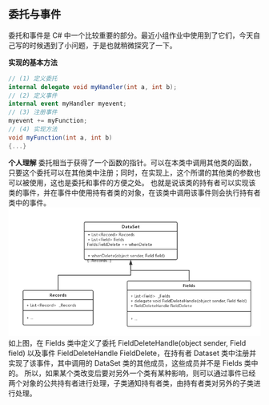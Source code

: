 ## 委托与事件
委托和事件是 C# 中一个比较重要的部分。最近小组作业中使用到了它们，今天自己写的时候遇到了小问题，于是也就稍微探究了一下。

**实现的基本方法**
``` csharp
// (1) 定义委托
internal delegate void myHandler(int a, int b);
// (2) 定义事件
internal event myHandler myevent;
// (3) 注册事件
myevent += myFunction;
// (4) 实现方法
void myFunction(int a, int b)
{...}
```

**个人理解**
委托相当于获得了一个函数的指针。可以在本类中调用其他类的函数，只要这个委托可以在其他类中注册；同时，在实现上，这个所谓的其他类的参数也可以被使用，这也是委托和事件的方便之处。
也就是说该类的持有者可以实现该类的事件，并在事件中使用持有者类的对象，在该类中调用该事件则会执行持有者类中的事件。
![](/assets/Csharp_delegate_event.png)
如上图，在 Fields 类中定义了委托 FieldDeleteHandle(object sender, Field field) 以及事件 FieldDeleteHandle FieldDelete，在持有者 Dataset 类中注册并实现了该事件，其中调用的 DataSet 类的其他成员，这些成员并不是 Fields 类中的。
所以，如果某个类改变后要对另外一个类有某种影响，则可以通过事件已经两个对象的公共持有者进行处理，子类通知持有者类，由持有者类对另外的子类进行处理。
